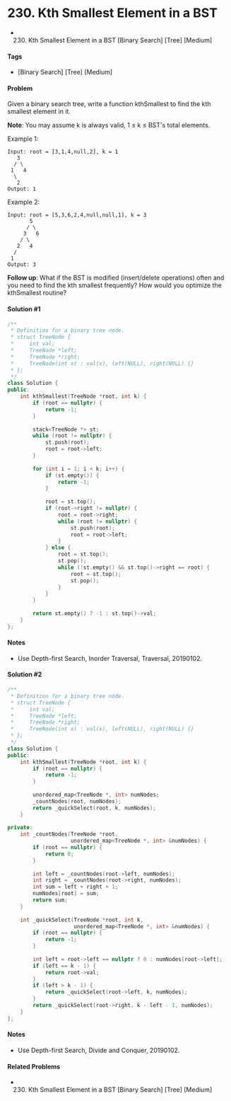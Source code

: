 # 230. Kth Smallest Element in a BST
- 230. Kth Smallest Element in a BST [Binary Search] [Tree] [Medium]

#### Tags
- [Binary Search] [Tree] [Medium]

#### Problem
Given a binary search tree, write a function kthSmallest to find the kth smallest element in it.

**Note**: 
You may assume k is always valid, 1 ≤ k ≤ BST's total elements.

Example 1:

    Input: root = [3,1,4,null,2], k = 1
       3
      / \
     1   4
      \
       2
    Output: 1

Example 2:

    Input: root = [5,3,6,2,4,null,null,1], k = 3
           5
          / \
         3   6
        / \
       2   4
      /
     1
    Output: 3

**Follow up**:
What if the BST is modified (insert/delete operations) often and you need to find the kth smallest frequently? How would you optimize the kthSmallest routine?

#### Solution #1
``` C++
/**
 * Definition for a binary tree node.
 * struct TreeNode {
 *     int val;
 *     TreeNode *left;
 *     TreeNode *right;
 *     TreeNode(int x) : val(x), left(NULL), right(NULL) {}
 * };
 */
class Solution {
public:
    int kthSmallest(TreeNode *root, int k) {
        if (root == nullptr) {
            return -1;
        }
        
        stack<TreeNode *> st;
        while (root != nullptr) {
            st.push(root);
            root = root->left;
        }
        
        for (int i = 1; i < k; i++) {
            if (st.empty()) {
                return -1;
            }
            
            root = st.top();
            if (root->right != nullptr) {
                root = root->right;
                while (root != nullptr) {
                    st.push(root);
                    root = root->left;
                }
            } else {
                root = st.top();
                st.pop();
                while (!st.empty() && st.top()->right == root) {
                    root = st.top();
                    st.pop();
                }
            }
        }
        
        return st.empty() ? -1 : st.top()->val;
    }
};
```

#### Notes
- Use Depth-first Search, Inorder Traversal, Traversal, 20190102.

#### Solution #2
``` C++
/**
 * Definition for a binary tree node.
 * struct TreeNode {
 *     int val;
 *     TreeNode *left;
 *     TreeNode *right;
 *     TreeNode(int x) : val(x), left(NULL), right(NULL) {}
 * };
 */
class Solution {
public:
    int kthSmallest(TreeNode *root, int k) {
        if (root == nullptr) {
            return -1;
        }
        
        unordered_map<TreeNode *, int> numNodes;
        _countNodes(root, numNodes);
        return _quickSelect(root, k, numNodes);
    }
    
private:
    int _countNodes(TreeNode *root, 
                    unordered_map<TreeNode *, int> &numNodes) {
        if (root == nullptr) {
            return 0;
        }
        
        int left = _countNodes(root->left, numNodes);
        int right = _countNodes(root->right, numNodes);
        int sum = left + right + 1;
        numNodes[root] = sum;
        return sum;
    }
    
    int _quickSelect(TreeNode *root, int k, 
                     unordered_map<TreeNode *, int> &numNodes) {
        if (root == nullptr) {
            return -1;
        }
        
        int left = root->left == nullptr ? 0 : numNodes[root->left];
        if (left == k - 1) {
            return root->val;
        }
        if (left > k - 1) {
            return _quickSelect(root->left, k, numNodes);
        }
        return _quickSelect(root->right, k - left - 1, numNodes);
    }
};
```

#### Notes
- Use Depth-first Search, Divide and Conquer, 20190102.

#### Related Problems
- 230. Kth Smallest Element in a BST [Binary Search] [Tree] [Medium]

